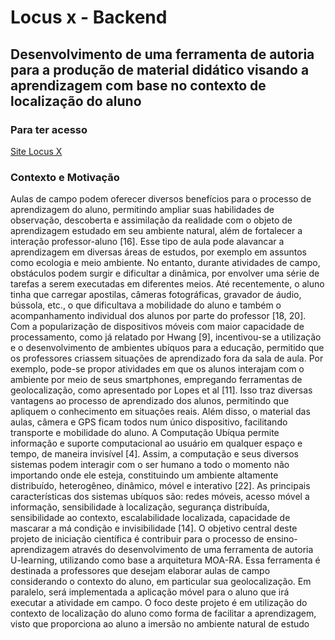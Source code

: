 <h1>Locus x - Backend</h1>
<h2>Desenvolvimento de uma ferramenta de autoria
para a produção de material didático visando a
aprendizagem com base no contexto de localização
do aluno</h2>
<h3>Para ter acesso</h3>
<a href="https://locusx.herokuapp.com/">Site Locus X</a>
<h3>Contexto e Motivação</h3>
    Aulas de campo podem oferecer diversos benefícios para o processo de aprendizagem
do aluno, permitindo ampliar suas habilidades de observação, descoberta e assimilação da realidade com o objeto de aprendizagem estudado em seu ambiente natural,
além de fortalecer a interação professor-aluno [16]. Esse tipo de aula pode alavancar a aprendizagem em diversas áreas de estudos, por exemplo em assuntos como
ecologia e meio ambiente.
    No entanto, durante atividades de campo, obstáculos podem surgir e dificultar
a dinâmica, por envolver uma série de tarefas a serem executadas em diferentes
meios. Até recentemente, o aluno tinha que carregar apostilas, câmeras fotográficas,
gravador de áudio, bússola, etc., o que dificultava a mobilidade do aluno e também
o acompanhamento individual dos alunos por parte do professor [18, 20].
Com a popularização de dispositivos móveis com maior capacidade de processamento, como já relatado por Hwang [9], incentivou-se a utilização e o desenvolvimento de ambientes ubíquos para a educação, permitido que os professores criassem
situações de aprendizado fora da sala de aula. Por exemplo, pode-se propor atividades em que os alunos interajam com o ambiente por meio de seus smartphones,
empregando ferramentas de geolocalização, como apresentado por Lopes et al [11].
Isso traz diversas vantagens ao processo de aprendizado dos alunos, permitindo que
apliquem o conhecimento em situações reais. Além disso, o material das aulas, câmera e GPS ficam todos num único dispositivo, facilitando transporte e mobilidade
do aluno.
    A Computação Ubíqua permite informação e suporte computacional ao usuário
em qualquer espaço e tempo, de maneira invisível [4]. Assim, a computação e seus
diversos sistemas podem interagir com o ser humano a todo o momento não importando onde ele esteja, constituindo um ambiente altamente distribuído, heterogêneo,
dinâmico, móvel e interativo [22]. As principais características dos sistemas ubíquos
são: redes móveis, acesso móvel a informação, sensibilidade à localização, segurança
distribuída, sensibilidade ao contexto, escalabilidade localizada, capacidade de mascarar a má condição e invisibilidade [14].
    O objetivo central deste projeto de iniciação científica é contribuir para o processo
de ensino-aprendizagem através do desenvolvimento de uma ferramenta de autoria
U-learning, utilizando como base a arquitetura MOA-RA. Essa ferramenta é destinada a professores que desejam elaborar aulas de campo considerando o contexto
do aluno, em particular sua geolocalização. Em paralelo, será implementada a aplicação móvel para o aluno que irá executar a atividade em campo. O foco deste
projeto é em utilização do contexto de localização do aluno como forma de facilitar
a aprendizagem, visto que proporciona ao aluno a imersão no ambiente natural de
estudo
